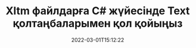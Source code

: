---
############################# Static ############################
layout: "auto-gen-signature"
date: 2022-03-01T15:12:22
draft: false
operation: Sign
signaturetype: Text
fileformat: Xltm
productName: .NET
lang: kk
productCode: net
otherformats: pdf doc docx docm dot dotm dotx odt ott rtf xls xlsx xlsm xlsb csv ods ots xltx xltm ppt pptx pps ppsx odp otp potx potm pptm ppsm png jpg bmp gif tiff svg webp wmf
breadcrumb: Put Text signature on Xltm for C#

############################# Head ############################
head_title: "C# көмегімен Xltm файлына мәтіндік электрондық қолтаңба жасау"
head_description: "Кодтың бірнеше жолын пайдаланып .NET үшін Text eSignature Xltm файлына қойыңыз. Ондаған файл пішіміне қол қою үшін GroupDocs Document Signature API пайдаланыңыз."

############################# Header ############################
title: "Xltm файлдарға C# жүйесінде Text қолтаңбаларымен қол қойыңыз"
description: "Text .NET кодының бірнеше жолы бар қолтаңбаны қалай қосуға болады"
bg_image: "https://cms.admin.containerize.com/templates/aspose/App_Themes/V3/images/bg/header1.png"
bg_overlay: false
button:
    enable: true

############################# SubMenu ############################
submenu:
    enable: true

    left:
        img_alt: "GroupDocs.Signature for .NET"
        image: "https://cms.admin.containerize.com/templates/groupdocs/images/product-logos/90x90-noborder/groupdocs-signature-net.png"
        product: "GroupDocs.Signature"
        platform: ".NET"



############################# About ############################
about:
    enable: true
    title: "GroupDocs.Signature for .NET API туралы"
    content: |
        [GroupDocs.Signature for .NET](https://products.groupdocs.com/signature/net/) — цифрлық құжаттарға электрондық қол қоюға арналған танымал API. Мәтіндер, суреттер, цифрлық сертификаттар, штрих-кодтар, QR-кодтар, мөрлер немесе метадеректер сияқты қолтаңбалар бар. Қолтаңбалар PDF файлдарына, MS Word құжаттарына, MS Excel жұмыс кітаптарына, MS PowerPoint презентацияларына, Adobe Photoshop файлдарына және әртүрлі кескін пішімдеріне қойылуы мүмкін. Тұтынушылар өз құжатына қол қоя алады және сол құжаттарға қойылған электрондық қолтаңбаларды жаңартуға, іздеуге, тексеруге, жоюға немесе алдын ала қарауға болады. Сонымен қатар, қолтаңбаларды теңшеуге арналған көптеген мүмкіндіктер қарастырылған.
    

############################# Steps ############################
steps:
    enable: true
    title_left: "C# жүйесінде Text арқылы Xltm файлына қол қою қадамдары"
    content_left: |
        [GroupDocs.Signature for .NET](https://products.groupdocs.com/signature/net/) Xltm құжаттарға Text қолтаңбаларымен жылдам және оңай қол қою мүмкіндігін береді.
        
        * Жол немесе жад ағыны ретінде қол қойылатын Xltm файлын қамтамасыз ететін Signature класының данасын жасаңыз
        * SignOptions сыныбын жасаңыз және барлық қажетті деректерді орнатыңыз.
        * Xltm шығыс файлын немесе жад ағынын беретін Signature.Sign() әдісін шақырыңыз

    title_right: " Жүйе талаптары"
    content_right: |
        GroupDocs.Signature for .NET барлық негізгі платформалар мен операциялық жүйелерде қолдау көрсетеді. Төмендегі кодты орындамас бұрын, жүйеде келесі алғышарттар орнатылғанына көз жеткізіңіз.

        * Операциялық жүйелер: Microsoft Windows, Linux, MacOS
        * Әзірлеу орталары: Microsoft Visual Studio, Xamarin, MonoDevelop
        * Frameworks: .NET Framework, .NET Standard, .NET Core, Mono
        * Ең соңғы GroupDocs.Signature for .NET нұсқасын [Nuget](https://www.nuget.org/packages/groupdocs.signature) алыңыз.
         
    code: |
        ```csharp    
                
        // Set up input Xltm file
        string filePath = "input.xltm";
        // Set up output file
        string outputFilePath = "output.xltm";

        // Instantiate Signature for input file
        using (GroupDocs.Signature.Signature signature = new GroupDocs.Signature.Signature(filePath))
        {
                //Provide sign options
                TextSignOptions options = new TextSignOptions("John Smith")
                {
                    // set signature position
                    Left = 50,
                    Top = 200,
                };

                // sign Xltm document
                SignResult result = signature.Sign(outputFilePath, options);
        }

        ```

############################# Demos ############################
demos:
    enable: true
    title: "Xltm құжаттарға Text тікелей көрсетілімі арқылы қол қою"
    content: |
       Дәл қазір [GroupDocs.Signature қолданбасы](https://products.groupdocs.app/signature/family) веб-сайтына кіру арқылы әртүрлі қолтаңбалармен Xltm файлына қол қойыңыз. Тегін онлайн демонстрация сізді күтуде.          

############################# More Formats ############################
more_formats:
    enable: true
    title: "C# үшін басқа қолдау көрсетілетін Text қолтаңбалары"
    content: |
        "Xltm қолтаңбасының басқа түрлерімен де қол қоюға болады. Төмендегі тізімді қараңыз."
    format: 
       
       
back_to_top:
    enable: true
---